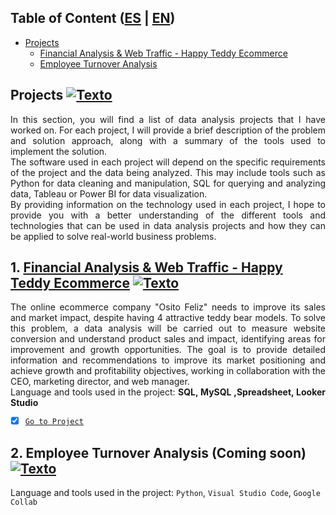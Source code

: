 ## Table of Content ([ES](https://github.com/HansAllTech/Hans_Data_Analysis_Portfolio/blob/main/Proyectos.md#tabla-de-contenido-es--en) | [EN](https://github.com/HansAllTech/Hans_Data_Analysis_Portfolio/blob/main/Projects.md#tabla-de-contenido))
- [Projects](#Proyectos)
  + [Financial Analysis & Web Traffic - Happy Teddy Ecommerce](#Proyecto1)
  + [Employee Turnover Analysis](#Proyecto2)
<a name="Proyectos"></a>
## Projects [![Texto](https://user-images.githubusercontent.com/116538899/231064143-c080de13-8be9-4321-8694-e62539263f5a.png)](#Tabla-de-contenido)
<p align="justify">In this section, you will find a list of data analysis projects that I have worked on. For each project, I will provide a brief description of the problem and solution approach, along with a summary of the tools used to implement the solution.<br>  
The software used in each project will depend on the specific requirements of the project and the data being analyzed. This may include tools such as Python for data cleaning and manipulation, SQL for querying and analyzing data, Tableau or Power BI for data visualization.<br>  
By providing information on the technology used in each project, I hope to provide you with a better understanding of the different tools and technologies that can be used in data analysis projects and how they can be applied to solve real-world business problems.</p>

<a name="Proyecto1"></a>
## 1. [Financial Analysis & Web Traffic - Happy Teddy Ecommerce](https://github.com/HansAiTech/Data_Analysis_Portfolio/blob/main/Osito_feliz_ecommerce.md) [![Texto](https://user-images.githubusercontent.com/116538899/231064143-c080de13-8be9-4321-8694-e62539263f5a.png)](#Tabla-de-contenido)
<p align="justify">The online ecommerce company "Osito Feliz" needs to improve its sales and market impact, despite having 4 attractive teddy bear models. To solve this problem, a data analysis will be carried out to measure website conversion and understand product sales and impact, identifying areas for improvement and growth opportunities. The goal is to provide detailed information and recommendations to improve its market positioning and achieve growth and profitability objectives, working in collaboration with the CEO, marketing director, and web manager.<br>
Language and tools used in the project: <strong>SQL, MySQL ,Spreadsheet, Looker Studio</strong><br>  
  
- [x] [`Go to Project`](https://github.com/HansAiTech/Data_Analysis_Portfolio/blob/main/Osito_feliz_ecommerce.md)
 
    
  
<a name="Proyecto2"></a>
## 2. Employee Turnover Analysis (Coming soon) [![Texto](https://user-images.githubusercontent.com/116538899/231064143-c080de13-8be9-4321-8694-e62539263f5a.png)](#Tabla-de-contenido)
Language and tools used in the project: ```Python```, ```Visual Studio Code```, ```Google Collab``` 
 
  

